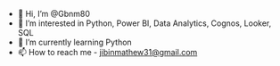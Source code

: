 - 👋 Hi, I’m @Gbnm80
- 👀 I’m interested in Python, Power BI, Data Analytics, Cognos, Looker, SQL
- 🌱 I’m currently learning Python
- 📫 How to reach me - jibinmathew31@gmail.com

<!---
Gbnm80/Gbnm80 is a ✨ special ✨ repository because its `README.md` (this file) appears on your GitHub profile.
You can click the Preview link to take a look at your changes.
--->
